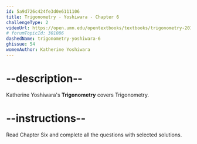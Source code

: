 ```yaml
---
id: 5a9d726c424fe3d0e6111106
title: Trigonometry - Yoshiwara - Chapter 6
challengeType: 2
videoUrl: https://open.umn.edu/opentextbooks/textbooks/trigonometry-2018
# forumTopicId: 301086
dashedName: trigonometry-yoshiwara-6
ghissue: 54
womenAuthor: Katherine Yoshiwara 
---
```


# --description--

Katherine Yoshiwara's __Trigonometry__ covers Trigonometry.

# --instructions--

Read Chapter Six and complete all the questions with selected solutions.